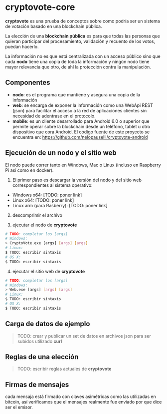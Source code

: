 # cryptovote-core
**cryptovote** es una prueba de conceptos sobre como podr&iacute;a ser un sistema de votaci&oacute;n basado en una blockchain p&uacute;blica.

La elecci&oacute;n de una **blockchain p&uacute;blica** es para que todas las personas que quieran participar del procesamiento, validaci&oacute;n y recuento de los votos, puedan hacerlo.

La informaci&oacute;n no es que est&aacute; centralizada con un acceso p&uacute;blico sino que cada **nodo** tiene una copia de toda la informaci&oacute;n y ning&uacute;n nodo tiene mayor relevancia que otro, de ah&iacute; la protecci&oacute;n contra la manipulaci&oacute;n.

## Componentes
* **nodo**: es el programa que mantiene y asegura una copia de la informaci&oacute;n
* **web**: se encarga de exponer la informaci&oacute;n como una WebApi REST (json) para facilitar el acceso a la red de aplicaciones clientes sin necesidad de adentrase en el protocolo.
* **mobile**: es un cliente desarrollado para Android 6.0 o superior que permite operar sobre la blockchain desde un tel&eacute;fono, tablet u otro dispositivo que cora Android. El c&oacute;digo fuente de este proyecto se encuentra en: https://github.com/nelopauselli/cryptovote-android

## Ejecuci&oacute;n de un nodo y el sitio web
El nodo puede correr tanto en Windows, Mac o Linux (incluso en Raspberry Pi as&iacute; como en docker).

1. El primer paso es descargar la versi&oacute;n del nodo y del sitio web correspondientes al sistema operativo:
* Windows x64: [TODO: poner link]
* Linux x64: [TODO: poner link]
* Linux arm (para Rasberry): [TODO: poner link]

2. descomprimir el archivo

3. ejecutar el nodo de **cryptovote**
```bash
# TODO: completar los [args]
# Windows:
> CryptoVote.exe [args] [args] [args]
# Linux:
$ TODO: escribir sintaxis
# OS X:
$ TODO: escribir sintaxis
```

4. ejecutar el sitio web de **cryptovote**
```bash
# TODO: completar los [args]
# Windows:
> Web.exe [args] [args] [args]
# Linux:
$ TODO: escribir sintaxis
# OS X:
$ TODO: escribir sintaxis
```

## Carga de datos de ejemplo
> TODO: crear y publicar un set de datos en archivos json para ser subidos utilizado **curl**

## Reglas de una elecci&oacute;n
> TODO: escribir reglas actuales de **cryptovote**

## Firmas de mensajes
cada mensaja est&aacute; firmado con claves asim&eacute;tricas como las utilizadas en bitcoin, as&iacute; verificamos que el mensajes realmente fue enviado por que dice ser el emisor.
